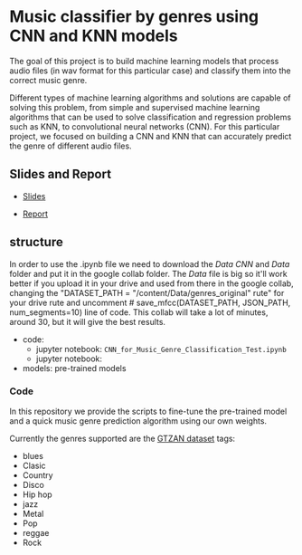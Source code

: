 # Music classifier by genres using CNN and KNN models

The goal of this project is to build machine learning models that process audio files (in wav format for this particular case) and classify them into the correct music genre.

Different types of machine learning algorithms and solutions are capable of solving this problem, from simple and supervised machine learning algorithms that can be used to solve classification and regression problems such as KNN, to convolutional neural networks (CNN). For this particular project, we focused on building a CNN and KNN that can accurately predict the genre of different audio files.

## Slides and Report 

- [Slides]()

- [Report]()

## structure
In order to use the .ipynb file we need to download the *Data CNN* and *Data* folder and put it in the google collab folder. The *Data* file is big so it'll work better if you upload it in your drive and used from there in the google collab, changing the "DATASET_PATH = "/content/Data/genres_original" rute" for your drive rute and uncomment # save_mfcc(DATASET_PATH, JSON_PATH, num_segments=10) line of code.  This collab will take a lot of minutes, around 30, but it will give the best results.

- code: 
	- jupyter notebook: `CNN_for_Music_Genre_Classification_Test.ipynb`
    - jupyter notebook: 
- models: pre-trained models

### Code 
In this repository we provide the scripts to fine-tune the pre-trained model and a quick music genre prediction algorithm using our own weights. 

Currently the genres supported are the [GTZAN dataset](https://www.google.com/url?sa=t&rct=j&q=&esrc=s&source=web&cd=&cad=rja&uact=8&ved=2ahUKEwi0w9v6ndv7AhW2RzABHV9IBWUQFnoECBMQAQ&url=https%3A%2F%2Fwww.kaggle.com%2Fdatasets%2Fandradaolteanu%2Fgtzan-dataset-music-genre-classification&usg=AOvVaw3TTtu7nUZPCc-fNioZPjzz) tags:

- blues
- Clasic
- Country
- Disco
- Hip hop
- jazz
- Metal
- Pop
- reggae
- Rock

